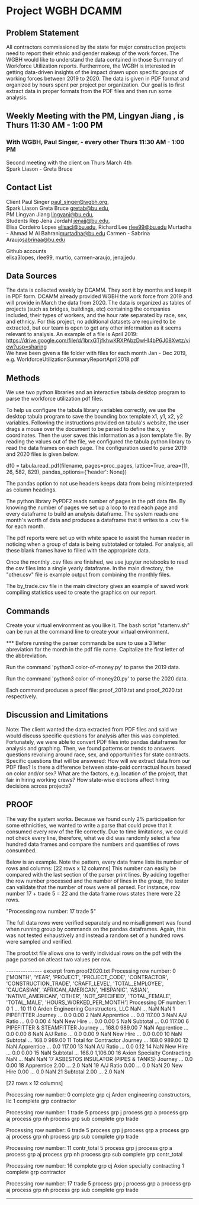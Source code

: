 # Project WGBH DCAMM
## Problem Statement
All contractors commissioned by the state for major construction projects need to report their ethnic and gender makeup of the work forces. The WGBH would like to understand the data contained in those Summary of Workforce Utilization reports. Furthermore, the WGBH is interested in getting data-driven insights of the impact drawn upon specific groups of working forces between 2019 to 2020. The data is given in PDF format and organized by hours spent per project per organization.  Our goal is to first extract data in proper formats from the PDF files and then run some analysis.

## Weekly Meeting with the PM, Lingyan Jiang , is Thurs 11:30 AM - 1:00 PM
### With WGBH, Paul Singer, - every other Thurs 11:30 AM - 1:00 PM  
Second meeting with the client on Thurs March 4th  
Spark Liason - Greta Bruce

## Contact List

Client Paul Singer <paul_singer@wgbh.org>,  
Spark Liason Greta Bruce <gretab@bu.edu>,   
PM Lingyan Jiang <lingyanj@bu.edu>,  
Students Rep Jena Jordahl <jenajj@bu.edu>,  
Elisa Cordeiro Lopes <elisacl@bu.edu>, Richard Lee <rlee99@bu.edu>
Murtadha - Ahmad M Al Bahrani<murtadha@bu.edu>
Carmen - Sabrina Araujo<sabrinaa@bu.edu>

Github accounts  
elisa3lopes, rlee99, murtio, carmen-araujo, jenajjedu

## Data Sources
The data is collected weekly by DCAMM. They sort it by months and keep it in PDF form. DCAMM already provided WGBH the work force from 2019 and will provide in March the data from 2020. The data is organized as tables of projects (such as bridges, buildings, etc) containing the companies included, their types of workers, and the hour rate separated by race, sex, and ethnicy. For this project, no additional datasets are required to be extracted, but our team is open to get any other information as it seems relevant to analysis. 
An example of a file is April 2019: https://drive.google.com/file/d/1brxGTjfkhwKRXPAbzDwHl4bP6J08Xwtz/view?usp=sharing  
We have been given a file folder with files for each month Jan - Dec 2019, e.g. WorkforceUtilizationSummaryReportApril2018.pdf



## Methods
We use two python libraries and an interactive tabula desktop program to parse the workforce utilization pdf files.

To help us configure the tabula library variables correctly, 
 we use the desktop tabula program to save the bounding box template x1, y1, x2, y2 variables. Following the instructions provided on 
tabula's website, the user drags a mouse over the document to be parsed to define the x, y coordinates.
Then the user saves this information as a json template file.  By reading the values out of the file, we configured 
the tabula python library to read the data frames on each page. The configuration used to parse 2019 and 2020 files is given below.  

df0 = tabula.read_pdf(filename, pages=proc_pages, lattice=True, area=(11, 26, 582, 829),
                              pandas_options={'header': None})

The pandas option to not use headers keeps data from being misinterpreted as column headings.                              
                              
The python library PyPDF2 reads number of pages in the pdf data file. By knowing the number of pages
 we set up a loop to read each page and every dataframe to build an analysis dataframe. The system reads 
 one month's worth of data and produces a dataframe that it writes to a .csv file  for each month.
 
 The pdf reports were set up with white space to assist the human reader in noticing when a group of data is being subtotaled or totaled. 
 For analysis, all these blank frames have to filled with the appropriate data.  
 
Once the monthly .csv files are finished, we use jupyter notebooks to read the csv files into a single yearly dataframe.  In the main directory, the "other.csv" file is example output from combining the monthly files.

The by_trade.csv file in the main directory gives an example of saved work compiling statistics used to create the graphics on our report.


## Commands 
Create your virtual environment as you like it. 
The bash script "startenv.sh" can be run at the command line to create your virtual environment.

*** Before running the parser commands be sure to use a 3 letter abreviation for the month in the pdf file name. Capitalize the first letter of the abbreviation.

Run the command 'python3 color-of-money.py' to parse the 2019 data.

Run the command 'python3 color-of-money20.py' to parse the 2020 data. 

Each command produces a proof file: proof_2019.txt and proof_2020.txt respectively.


## Discussion and Limitations
Note: The client wanted the data extracted from PDF files and said we would discuss specific questions for analysis after this was completed. Fortunately, we were able to convert PDF files into pandas dataframes for analysis and graphing. Then, we found patterns or trends to answers questions revolving around race, sex, and opportunities for state contracts. Specific questions that will be answered: 
How will we extract data from our PDF files?
Is there a difference between state-paid contractual hours based on color and/or sex?
What are the factors, e.g. location of the project, that fair in hiring working crews?
How state-wise elections affect hiring decisions across projects?

## PROOF
The way the system works. Because we found ounly 2% participation for some ethnicities, we wanted to write a parse that could prove that it consumed every row of the file correctly. Due to time limitations, we could not check every line,
therefore, what we did was randomly select a few hundred data frames and compare the numbers and quantities of rows consumbed. 

Below is an example.  Note the pattern, every data frame lists its number of rows and columns: [22 rows x 12 columns]
This number can easily be compared with the last section of the parser print lines.  By adding together the row number processed and the number of lines in the group, the tester can validate that the number of rows were all parsed. 
For instance, row number 17 + trade 5 = 22 and the data frame rows states there were 22 rows.

"Processing row number: 17
 trade 5"

The full data rows were verified separately and no misallignment was found when running group by commands on the pandas dataframes. Again, this was not tested exhaustively and instead a random set of a hundred rows were sampled and verified.


The proof.txt file allows one to verify individual rows on the pdf with the page parsed on atleast two values per row.

--------------- excerpt from proof2020.txt
 Processing row number: 0
['MONTH', 'YEAR', 'PROJECT', 'PROJECT_CODE', 'CONTRACTOR', 'CONSTRUCTION_TRADE', 'CRAFT_LEVEL', 'TOTAL_EMPLOYEE', 'CAUCASIAN', 'AFRICAN_AMERICAN', 'HISPANIC', 'ASIAN', 'NATIVE_AMERICAN', 'OTHER', 'NOT_SPECIFIED', 'TOTAL_FEMALE', 'TOTAL_MALE', 'HOURS_WORKED_PER_MONTH']
 Processing DF number: 1
                                     0           1   ...     10        11
0   Arden Engineering Constructors, LLC         NaN  ...    NaN       NaN
1                            PIPEFITTER     Journey  ...    0.0      0.00
2                                   NaN  Apprentice  ...    0.0    117.00
3                                   NaN   A/J Ratio  ...    0.0      0.00
4                                   NaN    New Hire  ...    0.0      0.00
5                                   NaN    Subtotal  ...    0.0    117.00
6              PIPEFITTER & STEAMFITTER     Journey  ...  168.0    989.00
7                                   NaN  Apprentice  ...    0.0      0.00
8                                   NaN   A/J Ratio  ...    0.0      0.00
9                                   NaN    New Hire  ...    0.0      0.00
10                                  NaN    Subtotal  ...  168.0    989.00
11                 Total for Contractor     Journey  ...  168.0    989.00
12                                  NaN  Apprentice  ...    0.0    117.00
13                                  NaN   A/J Ratio  ...    0.0      0.12
14                                  NaN    New Hire  ...    0.0      0.00
15                                  NaN    Subtotal  ...  168.0  1,106.00
16          Axion Specialty Contracting         NaN  ...    NaN       NaN
17   ASBESTOS INSULATOR (PIPES & TANKS)     Journey  ...    0.0      0.00
18                           Apprentice        2.00  ...    2.0       NaN
19                            A/J Ratio        0.00  ...    0.0       NaN
20                             New Hire        0.00  ...    0.0       NaN
21                             Subtotal        2.00  ...    2.0       NaN

[22 rows x 12 columns]

 Processing row number: 0
 complete grp cj  Arden engineering constructors, llc  1 
 complete grp contractor

 Processing row number: 1
 trade 5
 process grp j
 process grp a
 process grp aj
 process grp nh
 process grp sub
 complete grp trade

 Processing row number: 6
 trade 5
 process grp j
 process grp a
 process grp aj
 process grp nh
 process grp sub
 complete grp trade

 Processing row number: 11
 contr_total 5
 process grp j
 process grp a
 process grp aj
 process grp nh
 process grp sub
 complete grp contr_total

 Processing row number: 16
 complete grp cj  Axion specialty contracting  1 
 complete grp contractor

 Processing row number: 17
 trade 5
 process grp j
 process grp a
 process grp aj
 process grp nh
 process grp sub
 complete grp trade
 
 --------------------